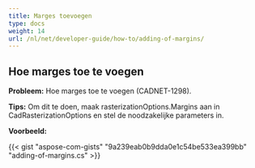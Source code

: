 ```yaml
---
title: Marges toevoegen
type: docs
weight: 14
url: /nl/net/developer-guide/how-to/adding-of-margins/
---
```


## **Hoe marges toe te voegen**

**Probleem:** Hoe marges toe te voegen (CADNET-1298).

**Tips:** Om dit te doen, maak rasterizationOptions.Margins aan in CadRasterizationOptions en stel de noodzakelijke parameters in.

**Voorbeeld:**

{{< gist "aspose-com-gists" "9a239eab0b9dda0e1c54be533ea399bb" "adding-of-margins.cs" >}}
